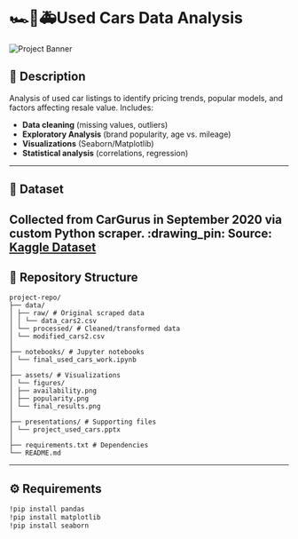 # :racing_car::car::ambulance:Used Cars Data Analysis
![Project Banner](https://github.com/user-attachments/assets/e792cc32-c80b-45c3-bc98-eace947bc875)
## :memo: Description
Analysis of used car listings to identify pricing trends, popular models, and factors affecting resale value. Includes:
- **Data cleaning** (missing values, outliers)
- **Exploratory Analysis** (brand popularity, age vs. mileage)
- **Visualizations** (Seaborn/Matplotlib)
- **Statistical analysis** (correlations, regression)
---
## :1234: Dataset
Collected from CarGurus in **September 2020** via custom Python scraper.
:drawing_pin: **Source:** [Kaggle Dataset](https://www.kaggle.com/datasets/ananaymital/us-used-cars-dataset)
---
## :open_file_folder: Repository Structure
```
project-repo/
├── data/
│ ├── raw/ # Original scraped data
│ │ └── data_cars2.csv
│ └── processed/ # Cleaned/transformed data
│ └── modified_cars2.csv
│
├── notebooks/ # Jupyter notebooks
│ └── final_used_cars_work.ipynb
│
├── assets/ # Visualizations
│ └── figures/
│ ├── availability.png
│ ├── popularity.png
│ └── final_results.png
│
├── presentations/ # Supporting files
│ └── project_used_cars.pptx
│
├── requirements.txt # Dependencies
└── README.md
```
---
## ⚙️ Requirements
```bash
!pip install pandas
!pip install matplotlib
!pip install seaborn
```
